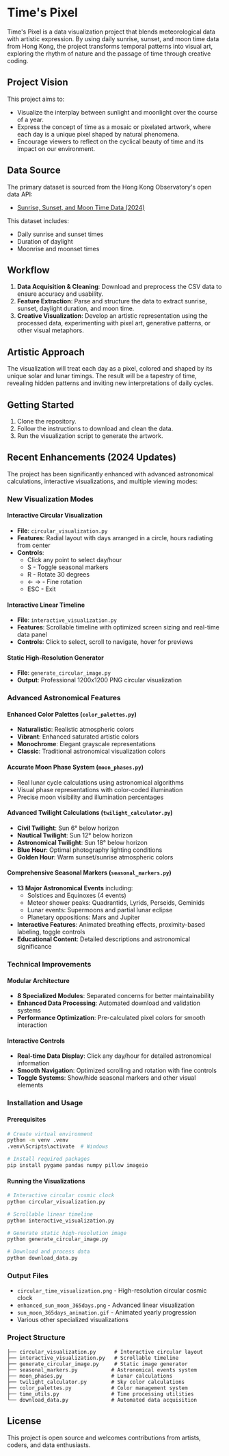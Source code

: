 # Time's Pixel

Time's Pixel is a data visualization project that blends meteorological data with artistic expression. By using daily sunrise, sunset, and moon time data from Hong Kong, the project transforms temporal patterns into visual art, exploring the rhythm of nature and the passage of time through creative coding.

## Project Vision

This project aims to:
- Visualize the interplay between sunlight and moonlight over the course of a year.
- Express the concept of time as a mosaic or pixelated artwork, where each day is a unique pixel shaped by natural phenomena.
- Encourage viewers to reflect on the cyclical beauty of time and its impact on our environment.

## Data Source

The primary dataset is sourced from the Hong Kong Observatory's open data API:
- [Sunrise, Sunset, and Moon Time Data (2024)](https://data.weather.gov.hk/weatherAPI/opendata/opendata.php?dataType=SRS&year=2024&rformat=csv)

This dataset includes:
- Daily sunrise and sunset times
- Duration of daylight
- Moonrise and moonset times

## Workflow

1. **Data Acquisition & Cleaning**: Download and preprocess the CSV data to ensure accuracy and usability.
2. **Feature Extraction**: Parse and structure the data to extract sunrise, sunset, daylight duration, and moon time.
3. **Creative Visualization**: Develop an artistic representation using the processed data, experimenting with pixel art, generative patterns, or other visual metaphors.

## Artistic Approach

The visualization will treat each day as a pixel, colored and shaped by its unique solar and lunar timings. The result will be a tapestry of time, revealing hidden patterns and inviting new interpretations of daily cycles.

## Getting Started

1. Clone the repository.
2. Follow the instructions to download and clean the data.
3. Run the visualization script to generate the artwork.

## Recent Enhancements (2024 Updates)

The project has been significantly enhanced with advanced astronomical calculations, interactive visualizations, and multiple viewing modes:

### New Visualization Modes

#### Interactive Circular Visualization
- **File**: `circular_visualization.py`
- **Features**: Radial layout with days arranged in a circle, hours radiating from center
- **Controls**: 
  - Click any point to select day/hour
  - S - Toggle seasonal markers
  - R - Rotate 30 degrees
  - ← → - Fine rotation
  - ESC - Exit

#### Interactive Linear Timeline
- **File**: `interactive_visualization.py` 
- **Features**: Scrollable timeline with optimized screen sizing and real-time data panel
- **Controls**: Click to select, scroll to navigate, hover for previews

#### Static High-Resolution Generator
- **File**: `generate_circular_image.py`
- **Output**: Professional 1200x1200 PNG circular visualization

### Advanced Astronomical Features

#### Enhanced Color Palettes (`color_palettes.py`)
- **Naturalistic**: Realistic atmospheric colors
- **Vibrant**: Enhanced saturated artistic colors
- **Monochrome**: Elegant grayscale representations
- **Classic**: Traditional astronomical visualization colors

#### Accurate Moon Phase System (`moon_phases.py`)
- Real lunar cycle calculations using astronomical algorithms
- Visual phase representations with color-coded illumination
- Precise moon visibility and illumination percentages

#### Advanced Twilight Calculations (`twilight_calculator.py`)
- **Civil Twilight**: Sun 6° below horizon
- **Nautical Twilight**: Sun 12° below horizon
- **Astronomical Twilight**: Sun 18° below horizon
- **Blue Hour**: Optimal photography lighting conditions
- **Golden Hour**: Warm sunset/sunrise atmospheric colors

#### Comprehensive Seasonal Markers (`seasonal_markers.py`)
- **13 Major Astronomical Events** including:
  - Solstices and Equinoxes (4 events)
  - Meteor shower peaks: Quadrantids, Lyrids, Perseids, Geminids
  - Lunar events: Supermoons and partial lunar eclipse
  - Planetary oppositions: Mars and Jupiter
- **Interactive Features**: Animated breathing effects, proximity-based labeling, toggle controls
- **Educational Content**: Detailed descriptions and astronomical significance

### Technical Improvements

#### Modular Architecture
- **8 Specialized Modules**: Separated concerns for better maintainability
- **Enhanced Data Processing**: Automated download and validation systems
- **Performance Optimization**: Pre-calculated pixel colors for smooth interaction

#### Interactive Controls
- **Real-time Data Display**: Click any day/hour for detailed astronomical information
- **Smooth Navigation**: Optimized scrolling and rotation with fine controls
- **Toggle Systems**: Show/hide seasonal markers and other visual elements

### Installation and Usage

#### Prerequisites
```bash
# Create virtual environment
python -m venv .venv
.venv\Scripts\activate  # Windows

# Install required packages
pip install pygame pandas numpy pillow imageio
```

#### Running the Visualizations
```bash
# Interactive circular cosmic clock
python circular_visualization.py

# Scrollable linear timeline
python interactive_visualization.py

# Generate static high-resolution image
python generate_circular_image.py

# Download and process data
python download_data.py
```

### Output Files
- `circular_time_visualization.png` - High-resolution circular cosmic clock
- `enhanced_sun_moon_365days.png` - Advanced linear visualization
- `sun_moon_365days_animation.gif` - Animated yearly progression
- Various other specialized visualizations

### Project Structure
```
├── circular_visualization.py      # Interactive circular layout
├── interactive_visualization.py   # Scrollable timeline
├── generate_circular_image.py     # Static image generator
├── seasonal_markers.py           # Astronomical events system
├── moon_phases.py                # Lunar calculations
├── twilight_calculator.py        # Sky color calculations
├── color_palettes.py             # Color management system
├── time_utils.py                 # Time processing utilities
└── download_data.py              # Automated data acquisition
```

## License

This project is open source and welcomes contributions from artists, coders, and data enthusiasts.
